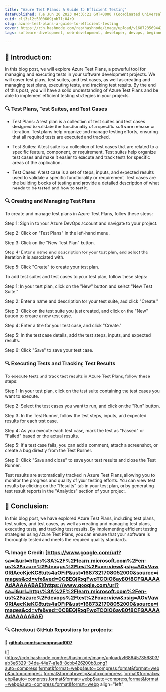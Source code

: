 ```yaml
---
title: "Azure Test Plans: A Guide to Efficient Testing"
datePublished: Tue Jun 20 2023 04:35:21 GMT+0000 (Coordinated Universal Time)
cuid: clj3sl2t5000609jnb7lj04r9
slug: azure-test-plans-a-guide-to-efficient-testing
cover: https://cdn.hashnode.com/res/hashnode/image/upload/v1687235694421/295e1630-e59b-4709-a777-1d5a0ca35cb7.png
tags: software-development, web-development, developer, devops, beginners

---
```


## **📍** Introduction:

In this blog post, we will explore Azure Test Plans, a powerful tool for managing and executing tests in your software development projects. We will cover test plans, test suites, and test cases, as well as creating and managing test plans, executing tests, and tracking test results. By the end of this post, you will have a solid understanding of Azure Test Plans and be able to implement efficient testing strategies in your projects.

### **🔍** Test Plans, Test Suites, and Test Cases

* Test Plans: A test plan is a collection of test suites and test cases designed to validate the functionality of a specific software release or iteration. Test plans help organize and manage testing efforts, ensuring that all required tests are executed and tracked.
    
* Test Suites: A test suite is a collection of test cases that are related to a specific feature, component, or requirement. Test suites help organize test cases and make it easier to execute and track tests for specific areas of the application.
    
* Test Cases: A test case is a set of steps, inputs, and expected results used to validate a specific functionality or requirement. Test cases are the building blocks of testing and provide a detailed description of what needs to be tested and how to test it.
    

### **🔍** Creating and Managing Test Plans

To create and manage test plans in Azure Test Plans, follow these steps:

Step 1: Sign in to your Azure DevOps account and navigate to your project.

Step 2: Click on "Test Plans" in the left-hand menu.

Step 3: Click on the "New Test Plan" button.

Step 4: Enter a name and description for your test plan, and select the iteration it is associated with.

Step 5: Click "Create" to create your test plan.

To add test suites and test cases to your test plan, follow these steps:

Step 1: In your test plan, click on the "New" button and select "New Test Suite."

Step 2: Enter a name and description for your test suite, and click "Create."

Step 3: Click on the test suite you just created, and click on the "New" button to create a new test case.

Step 4: Enter a title for your test case, and click "Create."

Step 5: In the test case details, add the test steps, inputs, and expected results.

Step 6: Click "Save" to save your test case.

### **🔍** Executing Tests and Tracking Test Results

To execute tests and track test results in Azure Test Plans, follow these steps:

Step 1: In your test plan, click on the test suite containing the test cases you want to execute.

Step 2: Select the test cases you want to run, and click on the "Run" button.

Step 3: In the Test Runner, follow the test steps, inputs, and expected results for each test case.

Step 4: As you execute each test case, mark the test as "Passed" or "Failed" based on the actual results.

Step 5: If a test case fails, you can add a comment, attach a screenshot, or create a bug directly from the Test Runner.

Step 6: Click "Save and close" to save your test results and close the Test Runner.

Test results are automatically tracked in Azure Test Plans, allowing you to monitor the progress and quality of your testing efforts. You can view test results by clicking on the "Results" tab in your test plan, or by generating test result reports in the "Analytics" section of your project.

## **📍** Conclusion:

In this blog post, we have explored Azure Test Plans, including test plans, test suites, and test cases, as well as creating and managing test plans, executing tests, and tracking test results. By implementing efficient testing strategies using Azure Test Plans, you can ensure that your software is thoroughly tested and meets the required quality standards.

### **🔍 Image Credit:** [https://www.google.com/url?sa=i&url=https%3A%2F%2Flearn.microsoft.com%2Fen-us%2Fazure%2Fdevops%2Ftest%2Foverview&psig=AOvVaw0RlAecKjeKC8tuts4aOFiP&ust=1687321708052000&source=images&cd=vfe&ved=0CBEQjRxqFwoTCOiO6ayB0f8CFQAAAAAdAAAAABAE](https://www.google.com/url?sa=i&url=https%3A%2F%2Flearn.microsoft.com%2Fen-us%2Fazure%2Fdevops%2Ftest%2Foverview&psig=AOvVaw0RlAecKjeKC8tuts4aOFiP&ust=1687321708052000&source=images&cd=vfe&ved=0CBEQjRxqFwoTCOiO6ayB0f8CFQAAAAAdAAAAABAE)

### **🔍 Checkout GitHub Repository for projects:**

**🔗** [**github.com/sumanprasad007**](http://github.com/sumanprasad007)

![](https://cdn.hashnode.com/res/hashnode/image/upload/v1686457356803/ab3e6329-34da-44a7-a1e8-8cbb426200b8.png?auto=compress,format&format=webp&auto=compress,format&format=webp&auto=compress,format&format=webp&auto=compress,format&format=webp&auto=compress,format&format=webp&auto=compress,format&format=webp&auto=compress,format&format=webp align="left")